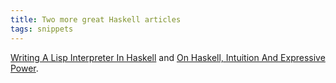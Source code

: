 ```yaml
---
title: Two more great Haskell articles
tags: snippets
---
```


[Writing A Lisp Interpreter In Haskell](http://www.defmacro.org/ramblings/lisp-in-haskell.html#real-world 'defmacro - Writing A Lisp Interpreter In Haskell') and [On Haskell, Intuition And Expressive Power](http://www.defmacro.org/ramblings/haskell-productivity.html 'defmacro - On Haskell, Intuition And Expressive Power').
